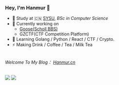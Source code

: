 ### Hey, I'm Hanmur 👋

- 🍻 Study at 🇨🇳 [SYSU](http://www.sysu.edu.cn), _BSc in Computer Science_
- 🔭 Currently working on 
  - <a href="https://github.com/Hanmur/Goose"> Goose(Scholl BBS) </a>
  - GZCTF(CTF Competition Platform)
- 🌱 Learning Golang / Python / React / CTF / Crypto.
- ⚡ Making Drink / Coffee / Tea / Milk Tea

<h6><h6>Welcome To My Blog： <a href="https://hanmur.cn">Hanmur.cn</a> </h6>
<div>
<img align="centre" src="https://github-readme-stats.vercel.app/api?username=Hanmur&show_icons=true&icon_color=CE1D2D&text_color=718096&bg_color=ffffff&hide_title=true" />
<img align="centre" src="https://github-readme-stats.vercel.app/api/top-langs/?username=Hanmur&count_private=true&show_icons=true&layout=compact&langs_count=10&hide_title=true" />
</div>
